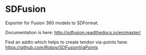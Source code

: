 # SDFusion
Exporter for Fusion 360 models to SDFormat.

Documentation is here: http://sdfusion.readthedocs.io/en/master/

Find an addin which helps to create tendon via-points here: https://github.com/Roboy/SDFusionViaPoints

